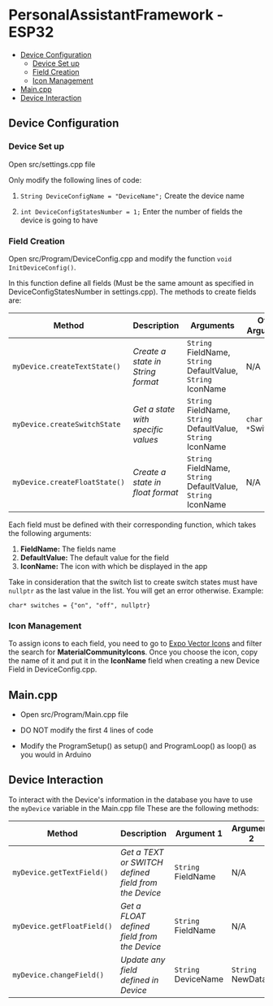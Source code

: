 # PersonalAssistantFramework - ESP32

- [Device Configuration](#device-configuration)
  - [Device Set up](#device-set-up)
  - [Field Creation](#field-creation)
  - [Icon Management](#icon-management)
- [Main.cpp](#maincpp)
- [Device Interaction](#device-interaction)

## Device Configuration

### Device Set up

Open src/settings.cpp file

Only modify the following lines of code:

1. `String DeviceConfigName = "DeviceName";` Create the device name

2. `int DeviceConfigStatesNumber = 1;` Enter the number of fields the device is going to have

### Field Creation

Open src/Program/DeviceConfig.cpp and modify the function `void InitDeviceConfig()`.

In this function define all fields (Must be the same amount as specified in DeviceConfigStatesNumber in settings.cpp). The methods to create fields are:

| **Method**                    | **Description**                    | **Arguments**                                                | **Other Arguments** |
| ----------------------------- | ---------------------------------- | ------------------------------------------------------------ | ------------------- |
| `myDevice.createTextState()`  | _Create a state in String format_  | `String` FieldName, `String` DefaultValue, `String` IconName | N/A                 |
| `myDevice.createSwitchState`  | _Get a state with specific values_ | `String` FieldName, `String` DefaultValue, `String` IconName | `char *`Switches[] |
| `myDevice.createFloatState()` | _Create a state in float format_   | `String` FieldName, `String` DefaultValue, `String` IconName | N/A                 |

Each field must be defined with their corresponding function, which takes the following arguments:

1. **FieldName:** The fields name
2. **DefaultValue:** The default value for the field
3. **IconName:** The icon with which be displayed in the app

Take in consideration that the switch list to create switch states must have `nullptr` as the last value in the list. You will get an error otherwise. Example:

```
char* switches = {"on", "off", nullptr}
```

### Icon Management

To assign icons to each field, you need to go to [Expo Vector Icons](https://icons.expo.fyi/Index) and filter the search for **MaterialCommunityIcons**. Once you choose the icon, copy the name of it and put it in the **IconName** field when creating a new Device Field in DeviceConfig.cpp.

## Main.cpp

- Open src/Program/Main.cpp file

- DO NOT modify the first 4 lines of code

- Modify the ProgramSetup() as setup() and ProgramLoop() as loop() as you would in Arduino

## Device Interaction

To interact with the Device's information in the database you have to use the `myDevice` variable in the Main.cpp file
These are the following methods:

| **Method**                 | **Description**                                      | **Argument 1**      | **Argument 2**   |
| -------------------------- | ---------------------------------------------------- | ------------------- | ---------------- |
| `myDevice.getTextField()`  | _Get a TEXT or SWITCH defined field from the Device_ | `String` FieldName  | N/A              |
| `myDevice.getFloatField()` | _Get a FLOAT defined field from the Device_          | `String` FieldName  | N/A              |
| `myDevice.changeField()`   | _Update any field defined in Device_                 | `String` DeviceName | `String` NewData |
